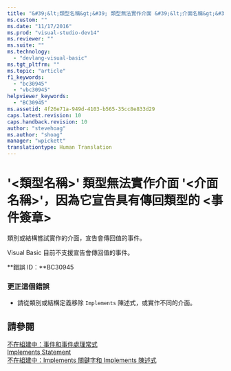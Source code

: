 ```yaml
---
title: "&#39;&lt;類型名稱&gt;&#39; 類型無法實作介面 &#39;&lt;介面名稱&gt;&#39;，因為它宣告具有傳回類型的 &lt;事件簽章&gt; | Microsoft Docs"
ms.custom: ""
ms.date: "11/17/2016"
ms.prod: "visual-studio-dev14"
ms.reviewer: ""
ms.suite: ""
ms.technology: 
  - "devlang-visual-basic"
ms.tgt_pltfrm: ""
ms.topic: "article"
f1_keywords: 
  - "bc30945"
  - "vbc30945"
helpviewer_keywords: 
  - "BC30945"
ms.assetid: 4f26e71a-949d-4103-b565-35cc8e833d29
caps.latest.revision: 10
caps.handback.revision: 10
author: "stevehoag"
ms.author: "shoag"
manager: "wpickett"
translationtype: Human Translation
---
```

# &#39;&lt;類型名稱&gt;&#39; 類型無法實作介面 &#39;&lt;介面名稱&gt;&#39;，因為它宣告具有傳回類型的 &lt;事件簽章&gt;
類別或結構嘗試實作的介面，宣告會傳回值的事件。  
  
 Visual Basic 目前不支援宣告會傳回值的事件。  
  
 **錯誤 ID︰**BC30945  
  
### 更正這個錯誤  
  
-   請從類別或結構定義移除 `Implements` 陳述式，或實作不同的介面。  
  
## 請參閱  
 [不在組建中：事件和事件處理常式](http://msdn.microsoft.com/zh-tw/95074a0d-1cbc-4221-a95a-964185c7f962)   
 [Implements Statement](../../visual-basic/language-reference/statements/implements-statement.md)   
 [不在組建中：Implements 關鍵字和 Implements 陳述式](http://msdn.microsoft.com/zh-tw/b96560f7-6413-480f-a1e2-f80253bab5be)